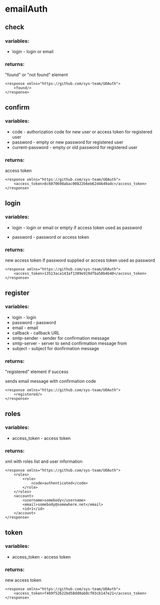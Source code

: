 emailAuth
=


check
-
### variables:

* login - login or email

### returns:

"found" or "not found" element

    <response xmlns="https://github.com/sys-team/UOAuth">
        <found/>
    </response>


confirm
-

### variables:

* code - authorization code for new user or access token for registered user
* password  - empty or new password for registered user
* current-password - empty or old password for registered user

### returns:

access token

    <response xmlns="https://github.com/sys-team/UOAuth">
        <access_token>8c6070698abac00822b6eb62d4649adc</access_token>
    </response>

login
-

###  variables:

* login - login or email or empty if access token used as password

* password - password or access token

### returns:

new access token if password supplied or access token used as password

    <response xmlns="https://github.com/sys-team/UOAuth">
        <access_token>13513aca143af1389e919dfba58b4b40</access_token>
    </response>

register
-

### variables:

* login - login
* password - password
* email - email
* callback - callback URL
* smtp-sender - sender for confirmation message
* smtp-server - server to send confirmation message from
* subject - subject for donfirmation message

### returns:

"registered" element if success


sends email message with confirmation code

    <response xmlns="https://github.com/sys-team/UOAuth">
        <registered/>
    </response>

roles
-

### variables:

* access_token - access token

### returns:

xml with roles list and user information

    <response xmlns="https://github.com/sys-team/UOAuth">
        <roles>
            <role>
                <code>authenticated</code>
            </role>
        </roles>
        <account>
            <username>somebody</username>
            <email>somebody@somewhere.net</email>
            <id>1</id>
        </account>
    </response>

token
-

### variables:

* access_token - access token

### returns:

new access token

    <response xmlns="https://github.com/sys-team/UOAuth">
        <access_token>f469f52622bd58dd0ab0cf03cb147e21</access_token>
    </response>



